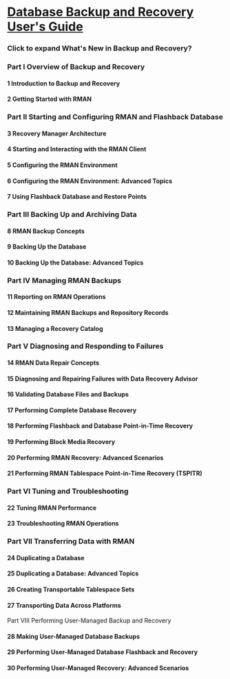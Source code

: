 # [Database Backup and Recovery User's Guide](http://docs.oracle.com/cd/E11882_01/backup.112/e10642/toc.htm)

### Click to expand What's New in Backup and Recovery?
### Part I Overview of Backup and Recovery
#### 1 Introduction to Backup and Recovery
#### 2 Getting Started with RMAN

### Part II Starting and Configuring RMAN and Flashback Database

#### 3 Recovery Manager Architecture
#### 4 Starting and Interacting with the RMAN Client
#### 5 Configuring the RMAN Environment
#### 6 Configuring the RMAN Environment: Advanced Topics
#### 7 Using Flashback Database and Restore Points

### Part III Backing Up and Archiving Data
#### 8 RMAN Backup Concepts
#### 9 Backing Up the Database
#### 10 Backing Up the Database: Advanced Topics

### Part IV Managing RMAN Backups

#### 11 Reporting on RMAN Operations
#### 12 Maintaining RMAN Backups and Repository Records
#### 13 Managing a Recovery Catalog

### Part V Diagnosing and Responding to Failures

#### 14 RMAN Data Repair Concepts
#### 15 Diagnosing and Repairing Failures with Data Recovery Advisor
#### 16 Validating Database Files and Backups
#### 17 Performing Complete Database Recovery
#### 18 Performing Flashback and Database Point-in-Time Recovery
#### 19 Performing Block Media Recovery
#### 20 Performing RMAN Recovery: Advanced Scenarios
#### 21 Performing RMAN Tablespace Point-in-Time Recovery (TSPITR)

### Part VI Tuning and Troubleshooting
#### 22 Tuning RMAN Performance
#### 23 Troubleshooting RMAN Operations

### Part VII Transferring Data with RMAN

#### 24 Duplicating a Database
#### 25 Duplicating a Database: Advanced Topics
#### 26 Creating Transportable Tablespace Sets
#### 27 Transporting Data Across Platforms

Part VIII Performing User-Managed Backup and Recovery
#### 28 Making User-Managed Database Backups
#### 29 Performing User-Managed Database Flashback and Recovery
#### 30 Performing User-Managed Recovery: Advanced Scenarios
